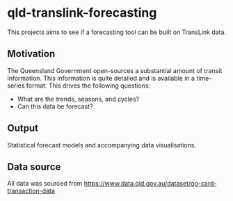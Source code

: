 # qld-translink-forecasting
This projects aims to see if a forecasting tool can be built on TransLink data.

## Motivation

The Queensland Government open-sources a substantial amount of transit information. This information is quite detailed and is available in a time-series format. This drives the following questions:

* What are the trends, seasons, and cycles?
* Can this data be forecast?

## Output

Statistical forecast models and accompanying data visualisations.

## Data source

All data was sourced from https://www.data.qld.gov.au/dataset/go-card-transaction-data
